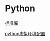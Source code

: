 # Python
<p id="VRkYejJoqfVu8veituyww">

[标准库](./%E6%A0%87%E5%87%86%E5%BA%93/index.md)

</p>

<p id="tDXRXksNqUHbAbcB5WC1Zt">



</p>

<p id="wUh6TqUhgMbtBDsosqBN7V">

[python虚拟环境配置](./python%E8%99%9A%E6%8B%9F%E7%8E%AF%E5%A2%83%E9%85%8D%E7%BD%AE/index.md)

</p>

